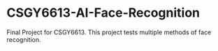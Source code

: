 # CSGY6613-AI-Face-Recognition
Final Project for CSGY6613. This project tests multiple methods of face recognition.
